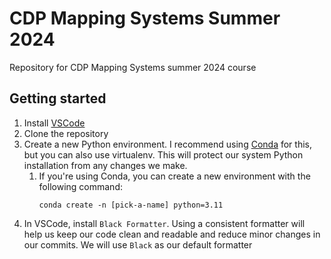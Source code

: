 # CDP Mapping Systems Summer 2024

Repository for CDP Mapping Systems summer 2024 course

## Getting started

1. Install [VSCode](https://code.visualstudio.com/)
2. Clone the repository
3. Create a new Python environment. I recommend using [Conda](https://conda.io/projects/conda/en/latest/user-guide/install/index.html) for this, but you can also use virtualenv. This will protect our system Python installation from any changes we make.
   1. If you're using Conda, you can create a new environment with the following command:
      ```
      conda create -n [pick-a-name] python=3.11
      ```
4. In VSCode, install `Black Formatter`. Using a consistent formatter will help us keep our code clean and readable and reduce minor changes in our commits. We will use `Black` as our default formatter
